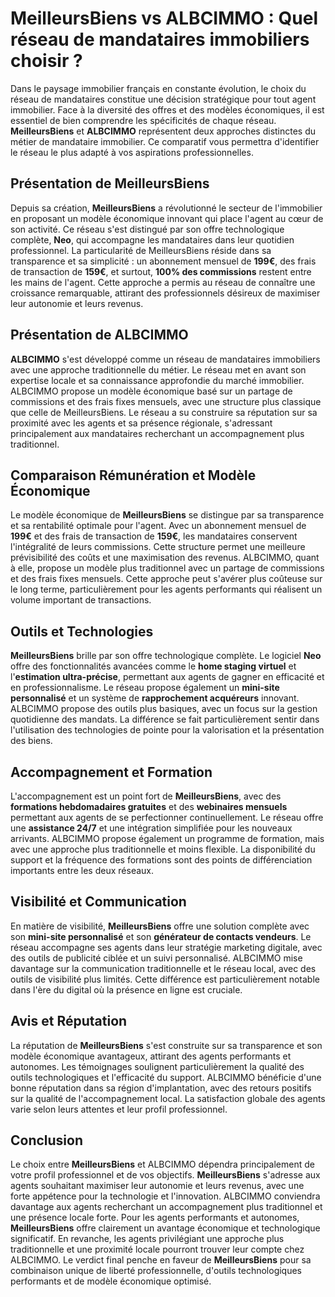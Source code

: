 # MeilleursBiens vs ALBCIMMO : Quel réseau de mandataires immobiliers choisir ?

Dans le paysage immobilier français en constante évolution, le choix du réseau de mandataires constitue une décision stratégique pour tout agent immobilier. Face à la diversité des offres et des modèles économiques, il est essentiel de bien comprendre les spécificités de chaque réseau. **MeilleursBiens** et **ALBCIMMO** représentent deux approches distinctes du métier de mandataire immobilier. Ce comparatif vous permettra d'identifier le réseau le plus adapté à vos aspirations professionnelles.

## Présentation de MeilleursBiens

Depuis sa création, **MeilleursBiens** a révolutionné le secteur de l'immobilier en proposant un modèle économique innovant qui place l'agent au cœur de son activité. Ce réseau s'est distingué par son offre technologique complète, **Neo**, qui accompagne les mandataires dans leur quotidien professionnel. La particularité de MeilleursBiens réside dans sa transparence et sa simplicité : un abonnement mensuel de **199€**, des frais de transaction de **159€**, et surtout, **100% des commissions** restent entre les mains de l'agent. Cette approche a permis au réseau de connaître une croissance remarquable, attirant des professionnels désireux de maximiser leur autonomie et leurs revenus.

## Présentation de ALBCIMMO

**ALBCIMMO** s'est développé comme un réseau de mandataires immobiliers avec une approche traditionnelle du métier. Le réseau met en avant son expertise locale et sa connaissance approfondie du marché immobilier. ALBCIMMO propose un modèle économique basé sur un partage de commissions et des frais fixes mensuels, avec une structure plus classique que celle de MeilleursBiens. Le réseau a su construire sa réputation sur sa proximité avec les agents et sa présence régionale, s'adressant principalement aux mandataires recherchant un accompagnement plus traditionnel.

## Comparaison Rémunération et Modèle Économique

Le modèle économique de **MeilleursBiens** se distingue par sa transparence et sa rentabilité optimale pour l'agent. Avec un abonnement mensuel de **199€** et des frais de transaction de **159€**, les mandataires conservent l'intégralité de leurs commissions. Cette structure permet une meilleure prévisibilité des coûts et une maximisation des revenus. ALBCIMMO, quant à elle, propose un modèle plus traditionnel avec un partage de commissions et des frais fixes mensuels. Cette approche peut s'avérer plus coûteuse sur le long terme, particulièrement pour les agents performants qui réalisent un volume important de transactions.

## Outils et Technologies

**MeilleursBiens** brille par son offre technologique complète. Le logiciel **Neo** offre des fonctionnalités avancées comme le **home staging virtuel** et l'**estimation ultra-précise**, permettant aux agents de gagner en efficacité et en professionnalisme. Le réseau propose également un **mini-site personnalisé** et un système de **rapprochement acquéreurs** innovant. ALBCIMMO propose des outils plus basiques, avec un focus sur la gestion quotidienne des mandats. La différence se fait particulièrement sentir dans l'utilisation des technologies de pointe pour la valorisation et la présentation des biens.

## Accompagnement et Formation

L'accompagnement est un point fort de **MeilleursBiens**, avec des **formations hebdomadaires gratuites** et des **webinaires mensuels** permettant aux agents de se perfectionner continuellement. Le réseau offre une **assistance 24/7** et une intégration simplifiée pour les nouveaux arrivants. ALBCIMMO propose également un programme de formation, mais avec une approche plus traditionnelle et moins flexible. La disponibilité du support et la fréquence des formations sont des points de différenciation importants entre les deux réseaux.

## Visibilité et Communication

En matière de visibilité, **MeilleursBiens** offre une solution complète avec son **mini-site personnalisé** et son **générateur de contacts vendeurs**. Le réseau accompagne ses agents dans leur stratégie marketing digitale, avec des outils de publicité ciblée et un suivi personnalisé. ALBCIMMO mise davantage sur la communication traditionnelle et le réseau local, avec des outils de visibilité plus limités. Cette différence est particulièrement notable dans l'ère du digital où la présence en ligne est cruciale.

## Avis et Réputation

La réputation de **MeilleursBiens** s'est construite sur sa transparence et son modèle économique avantageux, attirant des agents performants et autonomes. Les témoignages soulignent particulièrement la qualité des outils technologiques et l'efficacité du support. ALBCIMMO bénéficie d'une bonne réputation dans sa région d'implantation, avec des retours positifs sur la qualité de l'accompagnement local. La satisfaction globale des agents varie selon leurs attentes et leur profil professionnel.

## Conclusion

Le choix entre **MeilleursBiens** et ALBCIMMO dépendra principalement de votre profil professionnel et de vos objectifs. **MeilleursBiens** s'adresse aux agents souhaitant maximiser leur autonomie et leurs revenus, avec une forte appétence pour la technologie et l'innovation. ALBCIMMO conviendra davantage aux agents recherchant un accompagnement plus traditionnel et une présence locale forte. Pour les agents performants et autonomes, **MeilleursBiens** offre clairement un avantage économique et technologique significatif. En revanche, les agents privilégiant une approche plus traditionnelle et une proximité locale pourront trouver leur compte chez ALBCIMMO. Le verdict final penche en faveur de **MeilleursBiens** pour sa combinaison unique de liberté professionnelle, d'outils technologiques performants et de modèle économique optimisé.
